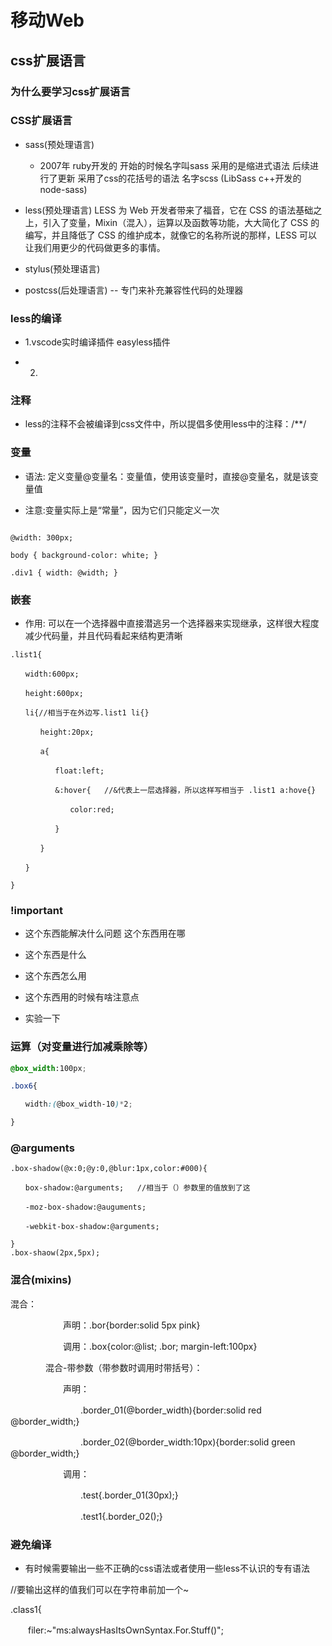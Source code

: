# 移动Web

## css扩展语言

### 为什么要学习css扩展语言

### CSS扩展语言

- sass(预处理语言)
  - 2007年 ruby开发的  开始的时候名字叫sass 采用的是缩进式语法 后续进行了更新 采用了css的花括号的语法 名字scss  (LibSass c++开发的  node-sass)

- less(预处理语言)
LESS 为 Web 开发者带来了福音，它在 CSS 的语法基础之上，引入了变量，Mixin（混入），运算以及函数等功能，大大简化了 CSS 的编写，并且降低了 CSS 的维护成本，就像它的名称所说的那样，LESS 可以让我们用更少的代码做更多的事情。

- stylus(预处理语言)

- postcss(后处理语言)  -- 专门来补充兼容性代码的处理器

### less的编译

- 1.vscode实时编译插件 easyless插件

- 2.

### 注释

- less的注释不会被编译到css文件中，所以提倡多使用less中的注释：/**/

### 变量

- 语法: 定义变量@变量名：变量值，使用该变量时，直接@变量名，就是该变量值

- 注意:变量实际上是“常量”，因为它们只能定义一次

```less

@width: 300px;

body { background-color: white; }

.div1 { width: @width; }
```
### 嵌套

- 作用: 可以在一个选择器中直接潜逃另一个选择器来实现继承，这样很大程度减少代码量，并且代码看起来结构更清晰

```less
.list1{

　　width:600px;

　　height:600px;

　　li{//相当于在外边写.list1 li{}

　　　　height:20px;

　　　　a{

　　　　　　float:left;

　　　　　　&:hover{   //&代表上一层选择器，所以这样写相当于 .list1 a:hove{}

　　　　　　　　color:red;

　　　　　　}

　　　　}

　　}

}

```

### !important
 
- 这个东西能解决什么问题 这个东西用在哪

- 这个东西是什么

- 这个东西怎么用

- 这个东西用的时候有啥注意点

- 实验一下

### 运算（对变量进行加减乘除等）

```scss
@box_width:100px;

.box6{

　　width:(@box_width-10)*2;

}
```

### @arguments
```less
.box-shadow(@x:0;@y:0,@blur:1px,color:#000){

　　box-shadow:@arguments;   //相当于（）参数里的值放到了这

　　-moz-box-shadow:@auguments;

　　-webkit-box-shadow:@arguments;

}
.box-shaow(2px,5px);
```



### 混合(mixins)

混合：

　　　　　　声明：.bor{border:solid 5px pink}

　　　　　　调用：.box{color:@list; .bor; margin-left:100px}

　　　　混合-带参数（带参数时调用时带括号）：

　　　　　　声明：

　　　　　　　　.border_01(@border_width){border:solid red @border_width;}

　　　　　　　　.border_02(@border_width:10px){border:solid green @border_width;}

　　　　　　调用：

　　　　　　　　.test{.border_01(30px);}

　　　　　　　　.test1{.border_02();}



### 避免编译

- 有时候需要输出一些不正确的css语法或者使用一些less不认识的专有语法

//要输出这样的值我们可以在字符串前加一个~

.class1{

　　filer:~"ms:alwaysHasItsOwnSyntax.For.Stuff()";



